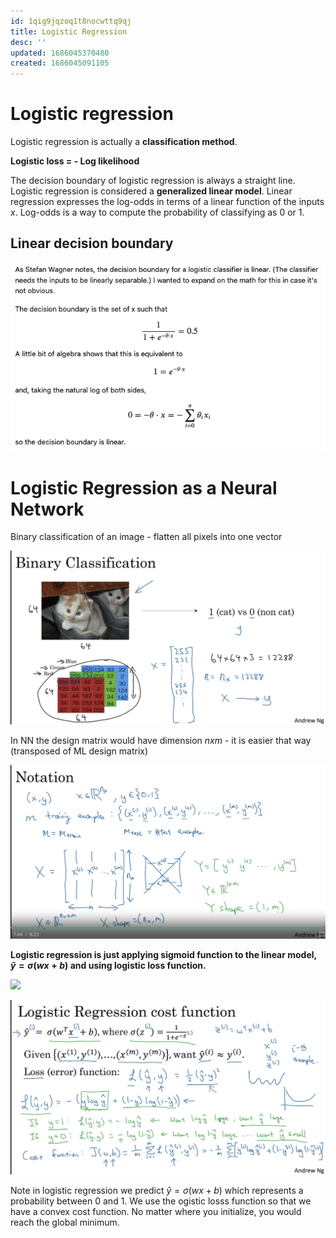 ```yaml
---
id: 1qig9jqzoq1t8nocwttq9qj
title: Logistic Regression
desc: ''
updated: 1686045370480
created: 1686045091105
---
```

# Logistic regression

Logistic regression is actually a **classification method**.

**Logistic loss = - Log likelihood**

The decision boundary of logistic regression is always a straight line. Logistic regression is considered a **generalized linear model**. Linear regression expresses the log-odds in terms of a linear function of the inputs $x$. Log-odds is a way to compute the probability of classifying as 0 or 1.

## Linear decision boundary

![](assets/images/linear_decision_boundary.png)

# Logistic Regression as a Neural Network

Binary classification of an image - flatten all pixels into one vector

![](assets/images/binary_class.png)


In NN the design matrix would have dimension $nxm$ - it is easier that way (transposed of ML design matrix)

![](assets/images/nn_notation.png)

**Logistic regression is just applying sigmoid function to the linear model, $\hat{y} = \sigma(wx+b)$ and using logistic loss function.**

![](assets/images/logistic_tregression.png)

![](assets/images/log_reg_defn.png)

Note in logistic regression we predict $\hat{y} = \sigma(wx+b)$ which represents a probability between 0 and 1. We use the ogistic losss function so that we have a convex cost function. No matter where you initialize, you would reach the global minimum.

